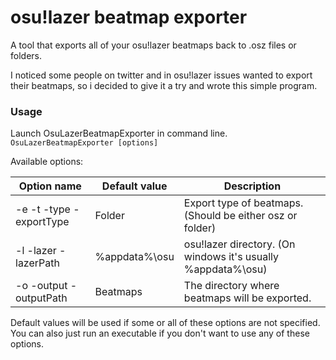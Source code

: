 # osu!lazer beatmap exporter
A tool that exports all of your osu!lazer beatmaps back to .osz files or folders.

I noticed some people on twitter and in osu!lazer issues wanted to export their beatmaps, so i decided to give it a try and wrote this simple program.

### Usage
Launch OsuLazerBeatmapExporter in command line.  
``OsuLazerBeatmapExporter [options]``

Available options:

| Option name             | Default value | Description                                                  |
|-------------------------|---------------|--------------------------------------------------------------|
| -e -t -type -exportType | Folder           | Export type of beatmaps. (Should be either osz or folder)    |
| -l -lazer -lazerPath    | %appdata%\osu | osu!lazer directory. (On windows it's usually %appdata%\osu) |
| -o -output -outputPath  | Beatmaps      | The directory where beatmaps will be exported.               |

Default values will be used if some or all of these options are not specified.  
You can also just run an executable if you don't want to use any of these options.
